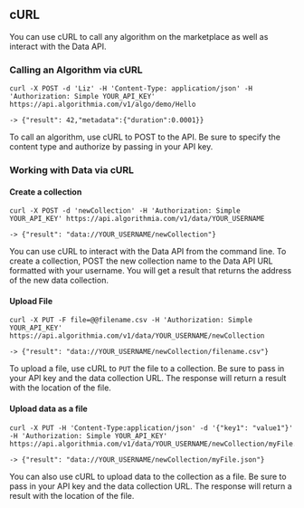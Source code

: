 ## cURL

You can use cURL to call any algorithm on the marketplace as well as interact with the Data API.

### Calling an Algorithm via cURL

```
curl -X POST -d 'Liz' -H 'Content-Type: application/json' -H 'Authorization: Simple YOUR_API_KEY' https://api.algorithmia.com/v1/algo/demo/Hello

-> {"result": 42,"metadata":{"duration":0.0001}}
```

To call an algorithm, use cURL to POST to the API. Be sure to specify the content type and authorize by passing in your API key.


### Working with Data via cURL

#### Create a collection

```
curl -X POST -d 'newCollection' -H 'Authorization: Simple YOUR_API_KEY' https://api.algorithmia.com/v1/data/YOUR_USERNAME

-> {"result": "data://YOUR_USERNAME/newCollection"}
```
You can use cURL to interact with the Data API from the command line. To create a collection, POST the new collection name to the Data API URL formatted with your username. You will get a result that returns the address of the new data collection.


#### Upload File

```
curl -X PUT -F file=@@filename.csv -H 'Authorization: Simple YOUR_API_KEY' https://api.algorithmia.com/v1/data/YOUR_USERNAME/newCollection

-> {"result": "data://YOUR_USERNAME/newCollection/filename.csv"}
```
To upload a file, use cURL to `PUT` the file to a collection. Be sure to pass in your API key and the data collection URL. The response will return a result with the location of the file.

#### Upload data as a file

```
curl -X PUT -H 'Content-Type:application/json' -d '{"key1": "value1"}' -H 'Authorization: Simple YOUR_API_KEY' https://api.algorithmia.com/v1/data/YOUR_USERNAME/newCollection/myFile.json

-> {"result": "data://YOUR_USERNAME/newCollection/myFile.json"}
```

You can also use cURL to upload data to the collection as a file. Be sure to pass in your API key and the data collection URL. The response will return a result with the location of the file.
